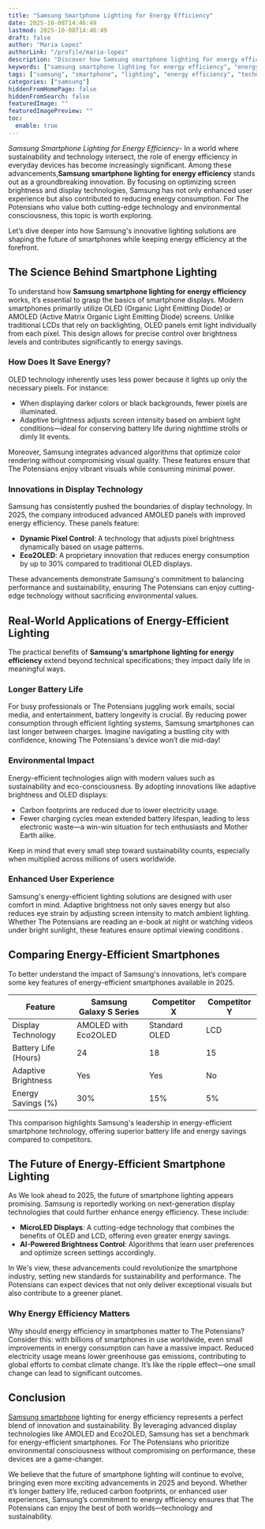 ```yaml
---
title: "Samsung Smartphone Lighting for Energy Efficiency"
date: 2025-10-08T14:46:49
lastmod: 2025-10-08T14:46:49
draft: false
author: "Maria Lopez"
authorLink: "/profile/maria-lopez"
description: "Discover how Samsung smartphone lighting for energy efficiency optimizes power usage, saves energy, and enhances your device's performance seamlessly!"
keywords: ["samsung smartphone lighting for energy efficiency", "energy-efficient smartphone lighting by Samsung", "Samsung OLED lighting technology"]
tags: ["samsung", "smartphone", "lighting", "energy efficiency", "technology"]
categories: ["samsung"]
hiddenFromHomePage: false
hiddenFromSearch: false
featuredImage: ""
featuredImagePreview: ""
toc:
  enable: true
---
```


*Samsung Smartphone Lighting for Energy Efficiency*- In a world where sustainability and technology intersect, the role of energy efficiency in everyday devices has become increasingly significant. Among these advancements,**Samsung smartphone lighting for energy efficiency** stands out as a groundbreaking innovation. By focusing on optimizing screen brightness and display technologies, Samsung has not only enhanced user experience but also contributed to reducing energy consumption. For The Potensians who value both cutting-edge technology and environmental consciousness, this topic is worth exploring.

Let’s dive deeper into how Samsung's innovative lighting solutions are shaping the future of smartphones while keeping energy efficiency at the forefront.

## The Science Behind Smartphone Lighting

To understand how **Samsung smartphone lighting for energy efficiency** works, it’s essential to grasp the basics of smartphone displays. Modern smartphones primarily utilize OLED (Organic Light Emitting Diode) or AMOLED (Active Matrix Organic Light Emitting Diode) screens.  Unlike traditional LCDs that rely on backlighting, OLED panels emit light individually from each pixel. This design allows for precise control over ​brightness levels and contributes significantly to energy savings.

### How Does It Save Energy?

OLED technology inherently uses less power because it lights up only the necessary pixels. For instance:

- When displaying darker colors or black backgrounds, fewer pixels are illuminated.
- Adaptive brightness adjusts screen intensity based on ambient light conditions—ideal for conserving battery life during nighttime strolls or dimly lit events.

Moreover, Samsung integrates advanced algorithms that optimize color rendering without compromising visual quality. These features ensure that The Potensians enjoy vibrant visuals while consuming minimal power.

### Innovations in Display Technology

Samsung has consistently pushed the boundaries of display technology. In 2025, the company introduced advanced AMOLED panels with improved energy efficiency. These panels feature:

- **Dynamic Pixel Control**: A technology that adjusts pixel brightness dynamically based on usage patterns.
- **Eco2OLED**: A proprietary innovation that reduces energy consumption by up to 30% compared to traditional OLED displays.

These advancements demonstrate Samsung's commitment to balancing performance and sustainability, ensuring The Potensians can enjoy cutting-edge technology without sacrificing environmental values. 

## Real-World Applications of Energy-Efficient Lighting

The practical benefits of **Samsung's smartphone lighting for energy efficiency** extend beyond technical specifications; they impact daily life in meaningful ways.

### Longer Battery Life

For busy professionals or The Potensians juggling work emails, social media, a​nd entertainment, battery longevity is crucial. By reducing power consumption through efficient lighting systems, Samsung smartphones can last longer between charges. Imagine navigating a bustling city with confidence, knowing The Potensians's device won’t die mid-day!

### Environmental Impact

Energy-efficient technologies align with modern values such as sustainability and eco-consciousness. By adopting innovations like adaptive brightness and OLED displays:

- Carbon footprints are reduced due to lower electricity usage.
- Fewer charging cycles mean extended battery lifespan, leading to less electronic waste—a win-win situation for tech enthusiasts and Mother Earth alike.

Keep in mind that every small step toward sustainability counts, especially when multiplied across millions of users worldwide.

### Enhanced User Experience

Samsung's energy-efficient lighting solutions are designed with user comfort in mind. Adaptive brightness not only saves energy but also reduces eye strain by adjusting screen intensity to match ambient lighting. Whether The Potensians are reading an e-book at night or watching videos under bright sunlight, these features ensure optimal viewing conditions .

## Comparing Energy-Efficient Smartphones

To better understand the impact of Samsung's innovations, let’s compare some key features of energy-efficient smartphones available in 2025.

<div class="table-responsive">
<table class="html-table">
<thead>
<tr>
<th>Feature</th>
<th>Samsung Galaxy S Series</th>
<th>Competitor X</th>
<th>Competitor Y</th>
</tr>
</thead>
<tbody>
<tr>
<td>Display Technology</td>
<td>AMOLED with Eco2OLED</td>
<td>Standard OLED</td>
<td>LCD</td>
</tr>
<tr>
<td>Battery Life (Hours)</td>
<td>24</td>
<td>18</td>
<td>15</td>
</tr>
<tr>
<td>Adaptive Brightness</td>
<td>Yes</td>
<td>Yes</td>
<td>No</td>
</tr>
<tr>
<td>Energy Savings (%)</td>
<td>30%</td>
<td>15%</td>
<td>5%</td>
</tr>
</tbody>
</table>
</div>

This comparison highlights Samsung's leadership in energy-efficient smartphone technology, offering superior battery life and energy savings compared to competitors.

## The Future of Energy-Efficient Smartphone Lighting

As We look ahead to 2025, the future of smartphone lighting appears promising. Samsung is reportedly working on next-generation display technologies that could further enhance energy e​fficiency. These include:

- **MicroLED Displays**: A cutting-edge technology that combines the benefits of OLED and LCD, offering even greater energy savings.
- **AI-Powered Brightness Control**: Algorithms that learn user preferences and optimize screen settings accordingly.

In We's view, these advancements could revolutionize the smartphone industry, setting new standards for sustainability and performance. The Potensians can expect devices that not only deliver exceptional visuals but also contribute to a greener planet.

### Why Energy Efficiency Matters

Why should energy efficiency in smartphones matter to The Potensians? Consider this: with billions of smartphones in use worldwide, even small improvements in energy consumption can have a massive impact. Reduced electricity usage means lower greenhouse gas emissions, contributing to global efforts to combat climate change. It’s like the ripple effect—one small change can lead to significant outcomes.

## Conclusion

[Samsung smartphone](/samsung/samsung-smartphone-with-reliable-autofocus-performance) lighting for energy efficiency represents a perfect blend of innovation and sustainability. By leveraging advanced display technologies like AMOLED and Eco2OLED, Samsung has set a benchmark for energy-efficient smartphones. For The Potensians who prioritize environmental consciousness without compromising on performance, these devices are a game-changer.

We believe that the future of smartphone lighting will continue to evolve, bringing even more exciting advancements in 2025 and beyond. Whether it’s longer battery life, reduced carbon footprints, or enhanced user experiences, Samsung’s commitment to energy efficiency ensures that The Potensians can enjoy the best of both worlds—technology and sustainability.